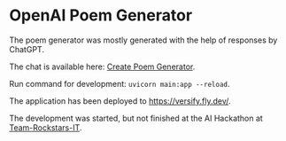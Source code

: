 # OpenAI Poem Generator

The poem generator was mostly generated with the help of responses by ChatGPT.

The chat is available here: [Create Poem Generator](https://chat.openai.com/share/2e23f875-6362-4fa6-bd48-5d47d4a2abf0).

Run command for development: `uvicorn main:app --reload`.

The application has been deployed to https://versify.fly.dev/.

The development was started, but not finished at the AI Hackathon at [Team-Rockstars-IT](https://github.com/Team-Rockstars-IT/Hackathon-AI).

